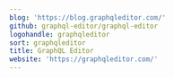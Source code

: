```yaml
---
blog: 'https://blog.graphqleditor.com/'
github: graphql-editor/graphql-editor
logohandle: graphqleditor
sort: graphqleditor
title: GraphQL Editor
website: 'https://graphqleditor.com/'
---
```

